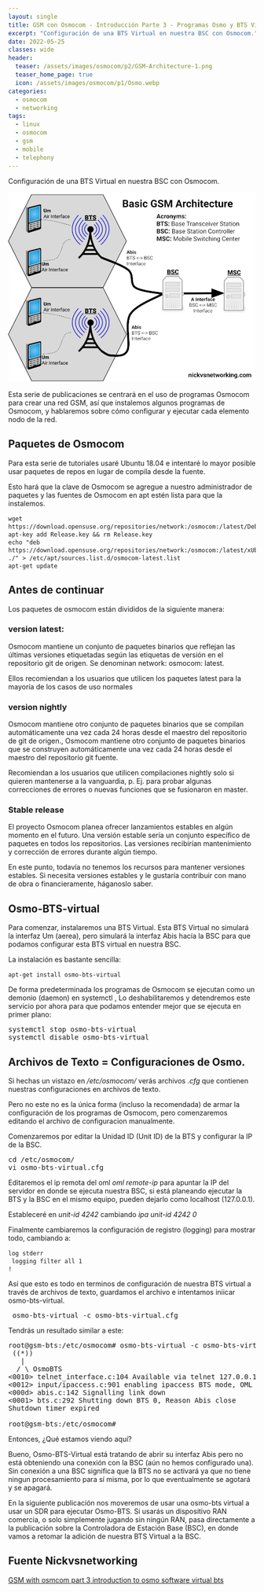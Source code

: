 ```yaml
---
layout: single
title: GSM con Osmocom - Introducción Parte 3 - Programas Osmo y BTS Virtual
excerpt: "Configuración de una BTS Virtual en nuestra BSC con Osmocom."
date: 2022-05-25
classes: wide
header:
  teaser: /assets/images/osmocom/p2/GSM-Architecture-1.png
  teaser_home_page: true
  icon: /assets/images/osmocom/p1/Osmo.webp
categories:
  - osmocom
  - networking
tags:
  - linux
  - osmocom
  - gsm
  - mobile
  - telephony
---
```


Configuración de una BTS Virtual en nuestra BSC con Osmocom.

![](/assets/images/osmocom/p2/GSM-Architecture-1.png)

Esta serie de publicaciones se centrará en el uso de programas Osmocom para crear una red GSM, así que instalemos algunos programas de Osmocom, y hablaremos sobre cómo configurar y ejecutar cada elemento nodo de la red. 

## Paquetes de Osmocom 
Para esta serie de tutoriales usaré Ubuntu 18.04 e intentaré lo mayor posible usar paquetes de repos en lugar de compila desde la fuente. 

Esto hará que la clave de Osmocom se agregue a nuestro administrador de paquetes y las fuentes de Osmocom en apt estén lista para que la instalemos.

```
wget https://download.opensuse.org/repositories/network:/osmocom:/latest/Debian_10/Release.key
apt-key add Release.key && rm Release.key
echo "deb https://download.opensuse.org/repositories/network:/osmocom:/latest/xUbuntu_18.04/ ./" > /etc/apt/sources.list.d/osmocom-latest.list
apt-get update

``` 

## Antes de continuar
Los paquetes de osmocom están divididos de la siguiente manera: 

### version latest:
Osmocom mantiene un conjunto de paquetes binarios que reflejan las últimas versiones etiquetadas según 
las etiquetas de versión en el repositorio git de origen. Se denominan network: osmocom: latest. 

Ellos recomiendan  a los usuarios que utilicen los paquetes latest para la mayoría de los casos de uso normales

### version nightly
Osmocom mantiene otro conjunto de paquetes binarios que se compilan automáticamente una vez cada 24 horas desde 
el maestro del repositorio de git de origen., Osmocom mantiene otro conjunto de paquetes binarios que se construyen automáticamente una vez cada 
24 horas desde el maestro del repositorio git fuente.


Recomiendan a los usuarios que utilicen compilaciones nightly solo si quieren mantenerse a la vanguardia, 
p. Ej. para probar algunas correcciones de errores o nuevas funciones que se fusionaron en master.


### Stable  release
El proyecto Osmocom planea ofrecer lanzamientos estables en algún momento en el futuro. Una versión estable 
sería un conjunto específico de paquetes en todos los repositorios. Las versiones recibirían mantenimiento 
y corrección de errores durante algún tiempo.

En este punto, todavía no tenemos los recursos para mantener versiones estables. Si necesita versiones estables 
y le gustaría contribuir con mano de obra o financieramente, háganoslo saber.


## Osmo-BTS-virtual


Para comenzar, instalaremos una BTS Virtual. Esta BTS Virtual no simulará la interfaz Um (aerea), pero simulará la interfaz Abis hacía la BSC para que podamos configurar esta BTS virtual en nuestra BSC.


La instalación es bastante sencilla: 

```
apt-get install osmo-bts-virtual
```

De forma predeterminada los programas de Osmocom se ejecutan como un demonio (daemon)  en systemctl , Lo deshabilitaremos y detendremos este servicio por ahora para que podamos entender mejor que se ejecuta en primer plano: 

<pre>
systemctl stop osmo-bts-virtual
systemctl disable osmo-bts-virtual
</pre>

## Archivos de Texto = Configuraciones de Osmo.

Si hechas un vistazo en _/etc/osmocom/_ verás archivos _.cfg_ que contienen nuestras configuraciones en archivos de texto.

Pero no este no es la única forma (incluso la recomendada) de armar la configuración de los programas de Osmocom, pero comenzaremos editando el archivo de configuracion manualmente. 

Comenzaremos por editar la Unidad ID (Unit ID) de la BTS y configurar la IP de la BSC.

<pre>
cd /etc/osmocom/
vi osmo-bts-virtual.cfg
</pre>

Editaremos el ip remota del oml _oml remote-ip_ para apuntar la IP del servidor en donde se ejecuta nuestra BSC, si está planeando ejecutar la BTS y la BSC en el mismo equipo, pueden dejarlo como localhost (127.0.0.1). 

Estableceré en _unit-id 4242_  cambiando _ipa unit-id 4242 0_

Finalmente cambiaremos la configuración de registro (logging) para mostrar todo, cambiando a: 

```
log stderr
 logging filter all 1
!
```

Así que esto es todo en terminos de configuración de nuestra BTS virtual a través de archivos de texto, guardamos el archivo e intentamos iniicar osmo-bts-virtual.

<pre> osmo-bts-virtual -c osmo-bts-virtual.cfg </pre>

Tendrás un resultado similar a este: 
<pre>
root@gsm-bts:/etc/osmocom# osmo-bts-virtual -c osmo-bts-virtual.cfg
 ((*))
   |
  / \ OsmoBTS
<0010> telnet_interface.c:104 Available via telnet 127.0.0.1 4241
<0012> input/ipaccess.c:901 enabling ipaccess BTS mode, OML connecting to 127.0.0.1:3002
<000d> abis.c:142 Signalling link down
<0001> bts.c:292 Shutting down BTS 0, Reason Abis close
Shutdown timer expired

root@gsm-bts:/etc/osmocom#
</pre>


Entonces, ¿Qué estamos viendo aquí? 

Bueno, Osmo-BTS-Virtual está  tratando de abrir su interfaz Abis pero no está obteniendo una conexión con la BSC (aún no hemos configurado una). Sin conexión a una BSC significa que la BTS no se activará ya que no tiene ningun procesamiento para sí misma, por lo que eventualmente se agotará y se apagará.


En la siguiente publicación nos moveremos de usar una osmo-bts virtual a usar un SDR para ejecutar Osmo-BTS. Si usarás un dispositivo RAN comercia, o solo simplemente jugando sin ningún RAN, pasa directamente a la publicación sobre la  Controladora de Estación Base (BSC), en donde vamos a retomar la adición de nuestra BTS Virtual a la BSC.

## Fuente Nickvsnetworking
[GSM with osmcom part 3 introduction to osmo software virtual bts](https://nickvsnetworking.com/gsm-with-osmocom-part-3-introduction-to-osmo-software-virtual-bts/)
